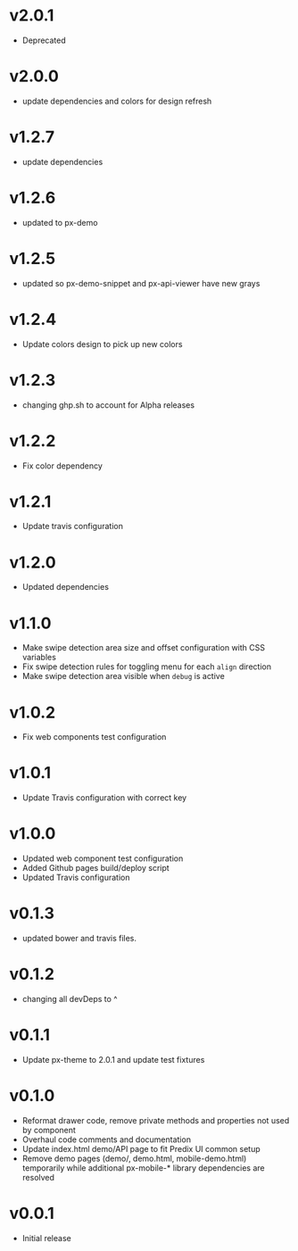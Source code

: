 v2.0.1
==================
* Deprecated

v2.0.0
==================
* update dependencies and colors for design refresh

v1.2.7
==================
* update dependencies

v1.2.6
==================
* updated to px-demo

v1.2.5
==================
* updated so px-demo-snippet and px-api-viewer have new grays

v1.2.4
==================
* Update colors design to pick up new colors

v1.2.3
==================
* changing ghp.sh to account for Alpha releases

v1.2.2
==================
* Fix color dependency

v1.2.1
==================
* Update travis configuration

v1.2.0
==================
* Updated dependencies

v1.1.0
==================
* Make swipe detection area size and offset configuration with CSS variables
* Fix swipe detection rules for toggling menu for each `align` direction
* Make swipe detection area visible when `debug` is active

v1.0.2
==================
* Fix web components test configuration

v1.0.1
==================
* Update Travis configuration with correct key

v1.0.0
==================
* Updated web component test configuration
* Added Github pages build/deploy script
* Updated Travis configuration

v0.1.3
==================
* updated bower and travis files.

v0.1.2
==================
* changing all devDeps to ^

v0.1.1
==================
* Update px-theme to 2.0.1 and update test fixtures

v0.1.0
==================
* Reformat drawer code, remove private methods and properties not used by component
* Overhaul code comments and documentation
* Update index.html demo/API page to fit Predix UI common setup
* Remove demo pages (demo/, demo.html, mobile-demo.html) temporarily while additional px-mobile-* library dependencies are resolved

v0.0.1
==================
* Initial release
